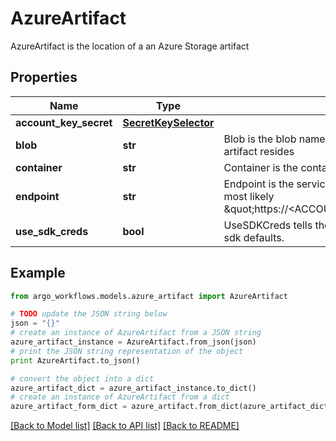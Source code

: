 # AzureArtifact

AzureArtifact is the location of a an Azure Storage artifact

## Properties

Name | Type | Description | Notes
------------ | ------------- | ------------- | -------------
**account_key_secret** | [**SecretKeySelector**](SecretKeySelector.md) |  | [optional] 
**blob** | **str** | Blob is the blob name (i.e., path) in the container where the artifact resides | 
**container** | **str** | Container is the container where resources will be stored | 
**endpoint** | **str** | Endpoint is the service url associated with an account. It is most likely \&quot;https://&lt;ACCOUNT_NAME&gt;.blob.core.windows.net\&quot; | 
**use_sdk_creds** | **bool** | UseSDKCreds tells the driver to figure out credentials based on sdk defaults. | [optional] 

## Example

```python
from argo_workflows.models.azure_artifact import AzureArtifact

# TODO update the JSON string below
json = "{}"
# create an instance of AzureArtifact from a JSON string
azure_artifact_instance = AzureArtifact.from_json(json)
# print the JSON string representation of the object
print AzureArtifact.to_json()

# convert the object into a dict
azure_artifact_dict = azure_artifact_instance.to_dict()
# create an instance of AzureArtifact from a dict
azure_artifact_form_dict = azure_artifact.from_dict(azure_artifact_dict)
```
[[Back to Model list]](../README.md#documentation-for-models) [[Back to API list]](../README.md#documentation-for-api-endpoints) [[Back to README]](../README.md)


